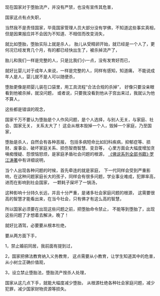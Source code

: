 现在国家对于堕胎流产，并没有严禁，也没有宣传其危害，

国家这点有点失职，

当然我不是责怪国家，毕竟国家管理人员大部分没有学佛，不知道这些事实真相，
但是因果报应并不会因为不知道、不相信而改变消失，

就比如堕胎，堕胎实际上就是杀人，
胎儿从受精卵开始，就已经是一个人了，更何况已经发育几个月，有的都已经快出生了，被杀掉流产了，

胎儿和我们一样是完整的人，只是比我们小一点，没有发育好而已，

就好比婴儿对于成年人来说，一样是完整的人，同样有感知，知道痛，
不能说成年人是人，婴儿就不是人可以随便杀，

堕胎更像是把婴儿装在口袋里，用工具流程“合法合规的杀掉”，
好像只要没亲眼看到他被杀掉，就没问题，
或者说，只要我没看到他从子宫出来过，我就认为他不算人，

这些都是错误的观念，

国家千万不要认为堕胎是个人作风问题，是个人选择，与别人无关，与家庭、社会、国家无关，
关系太大了！
这会从根本毁掉一个人，毁掉一个家庭，乃至国家，

堕胎是杀人，自然会有各种恶报，
包括多病短命比如妇科疾病，抑郁症等、损财、废事业、破坏家庭关系、损伤智商智慧、变丑等，
心里方面会大幅度增加贪嗔痴慢疑、怨恨恼怒烦，是家庭矛盾社会问题的根源，
[《佛说系列全部书籍》·罗江涛著](https://www.kancloud.cn/@luojiangtao)中有详细说明，

当个人出现各种问题的时候，首先牵连的就是家庭，
下一代同样会受到严重影响，在这种问题家庭长大的孩子，同样会有很多问题，学业事业难成，犯罪率高，
进而在影响到社会国家，
一颗耗子屎坏了一锅汤，

这种影响十分持久长远，并且十分严重，是诸多社会家庭问题的根源，
这需要很高的智慧才能看出来，在当今社会，只有佛才有这么高的智慧，

所以国家必须要在出现这些问题之前，把堕胎命令禁止，
不能等到堕胎了，出现这些问题了才想着去解决，晚了！

就好比酒驾，必要要从根本杜绝，

要从两方面下手，

1，禁止婚前同居，我前面有提到过，

2，国家把佛法教育纳入义务教育，
这点需要从小教育，让学生知道其中的危害，从小树立正确价值观，

3，设立禁止堕胎法，堕胎流产按杀人处理，

国家从这几点下手，就能大幅度减少堕胎，
从根源杜绝各种社会家庭问题，减少犯罪，减少国家财物资源等损失。


